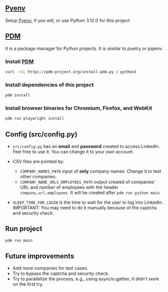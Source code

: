 ## [Pyenv](https://github.com/pyenv/pyenv)

Setup [Pyenv](https://github.com/pyenv/pyenv), if you will, or use Python 3.12.0 for this project

## [PDM](https://pdm-project.org)
It is a package manager for Python projects. It is similar to poetry or pipenv.
### Install [PDM](https://pdm-project.org)

```bash 
curl -sSL https://pdm-project.org/install-pdm.py | python3 -
```

### Install dependencies of this project
```bash
pdm install
```

### Install browser binaries for Chromium, Firefox, and WebKit
```bash
pdm run playwright install
```

## Config (src/config.py)

* `src/config.py` has an **email** and **password** created to access LinkedIn.
Feel free to use it. You can change it to your own account.

* CSV files are pointed by:
  * `COMPANY_NAMES_PATH` input of **only** company names. Change it to test other companies.
  * `COMPANY_NAME_URLS_EMPLOYEES_PATH` output created of companies' URL and number of employees
    with the header `company,url,employees`. It will be created after `pdm run python main`.
* `SLEEP_TIME_FOR_LOGIN` is the time to wait for the user to log into LinkedIn. 
  IMPORTANT: You may need to do it manually because of the captcha and security check.

## Run project

```bash
pdm run main
```

## Future improvements

* Add more companies for test cases.
* Try to bypass the captcha and security check.
* Try to parallelize the process, e.g., using asyncio.gather,
  It didn't work on the first try.
